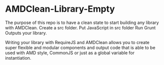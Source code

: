 AMDClean-Library-Empty
======================

The purpose of this repo is to have a clean state to start building any library with AMDClean.
Create a src folder.
Put JavaScript in src folder
Run Grunt
Outputs your library.

Writing your library with RequireJS and AMDClean allows you to create super flexible and modular components and output code that is able to be used with AMD style, CommonJS or just as a global variable for instantiation.

